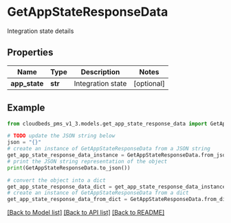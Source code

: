 # GetAppStateResponseData

Integration state details

## Properties

Name | Type | Description | Notes
------------ | ------------- | ------------- | -------------
**app_state** | **str** | Integration state | [optional] 

## Example

```python
from cloudbeds_pms_v1_3.models.get_app_state_response_data import GetAppStateResponseData

# TODO update the JSON string below
json = "{}"
# create an instance of GetAppStateResponseData from a JSON string
get_app_state_response_data_instance = GetAppStateResponseData.from_json(json)
# print the JSON string representation of the object
print(GetAppStateResponseData.to_json())

# convert the object into a dict
get_app_state_response_data_dict = get_app_state_response_data_instance.to_dict()
# create an instance of GetAppStateResponseData from a dict
get_app_state_response_data_from_dict = GetAppStateResponseData.from_dict(get_app_state_response_data_dict)
```
[[Back to Model list]](../README.md#documentation-for-models) [[Back to API list]](../README.md#documentation-for-api-endpoints) [[Back to README]](../README.md)


